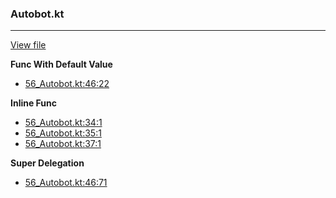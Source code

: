 ### Autobot.kt
---
[View file](../files/56_Autobot.kt)

**Func With Default Value**

 - [56_Autobot.kt:46:22](../files/56_Autobot.kt#L46)

**Inline Func**

 - [56_Autobot.kt:34:1](../files/56_Autobot.kt#L34)
 - [56_Autobot.kt:35:1](../files/56_Autobot.kt#L35)
 - [56_Autobot.kt:37:1](../files/56_Autobot.kt#L37)

**Super Delegation**

 - [56_Autobot.kt:46:71](../files/56_Autobot.kt#L46)
